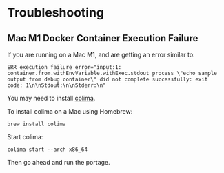 # Troubleshooting

## Mac M1 Docker Container Execution Failure

If you are running on a Mac M1, and are getting an error similar to:

```
ERR execution failure error="input:1: container.from.withEnvVariable.withExec.stdout process \"echo sample output from debug container\" did not complete successfully: exit code: 1\n\nStdout:\n\nStderr:\n"
```

You may need to install [colima](https://github.com/abiosoft/colima).

To install colima on a Mac using Homebrew:

```
brew install colima
```

Start colima:

```
colima start --arch x86_64
```
Then go ahead and run the portage.
